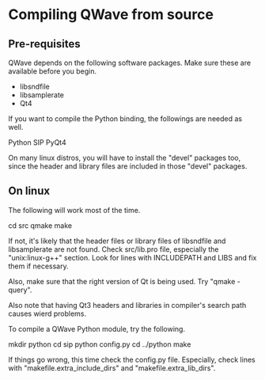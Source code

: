 Compiling QWave from source
===========================

Pre-requisites
--------------

QWave depends on the following software packages. Make sure these are available
before you begin.

- libsndfile
- libsamplerate
- Qt4

If you want to compile the Python binding, the followings are needed as well.

 Python
 SIP
 PyQt4

On many linux distros, you will have to install the "devel" packages too,
since the header and library files are included in those "devel" packages.

On linux
--------

The following will work most of the time.

 cd src
 qmake
 make

If not, it's likely that the header files or library files of libsndfile and
libsamplerate are not found. Check src/lib.pro file, especially the
"unix:linux-g++" section. Look for lines with INCLUDEPATH and LIBS and fix them
if necessary.

Also, make sure that the right version of Qt is being used. Try "qmake -query".

Also note that having Qt3 headers and libraries in compiler's search path
causes wierd problems.

To compile a QWave Python module, try the following.

 mkdir python
 cd sip
 python config.py
 cd ../python
 make

If things go wrong, this time check the config.py file. Especially, check lines
with "makefile.extra_include_dirs" and "makefile.extra_lib_dirs".

